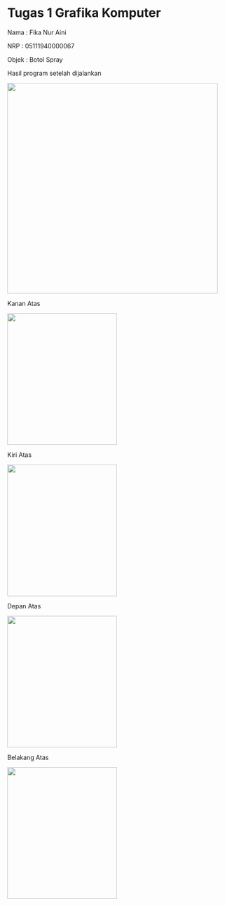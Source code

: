 <h1>Tugas 1 Grafika Komputer</h1>

<p>Nama  : Fika Nur Aini</h3>
<p>NRP   : 05111940000067</h3>
<p>Objek : Botol Spray</h3>

<p> Hasil program setelah dijalankan</p>
<img src="https://media.giphy.com/media/TEIdKDqWLsCmBq6VuP/giphy.gif" width="480" height="480" frameBorder="0" class="giphy-embed" allowFullScreen></>


<p>Kanan Atas</p> 
<img src="https://user-images.githubusercontent.com/68769284/134799586-0a43ae87-23ed-4ac5-b4cf-753e61a087c0.jpeg" width="250" height="300">

<p>Kiri Atas</p> 
<img src="https://user-images.githubusercontent.com/68769284/134799593-2e05524e-bc96-4a37-b27d-a2c1a60359b9.jpeg" width="250" height="300">

<p>Depan Atas</p> 
<img src="https://user-images.githubusercontent.com/68769284/134799598-5749aa83-c7a4-4a87-b3c7-0a5a4c5dd022.jpeg" width="250" height="300">

<p>Belakang Atas</p> 
<img src="https://user-images.githubusercontent.com/68769284/134799600-641352ae-b808-4492-b121-e9a677b69305.jpeg" width="250" height="300">



